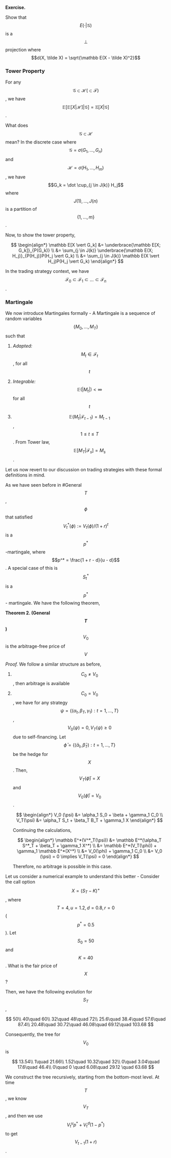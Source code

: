 **Exercise.**

 Show that $$E( \cdot \vert \mathcal G)$$ is a $$\perp$$ projection where $$d(X, \tilde X) = \sqrt{\mathbb E(X - \tilde X)^2}$$ 

### Tower Property

For any $$\mathcal G \subset \mathcal H ( \subset \mathcal F)$$, we have $$\mathbb E[\mathbb E[X \vert \mathcal H] \vert \mathcal G] = \mathbb E[X \vert \mathcal G]$$.

What does $$\mathcal G \subset \mathcal H$$ mean? In the discrete case where $$\mathcal G = \sigma(G_1, \dots, G_n)$$ and $$\mathcal H = \sigma(H_1, \dots, H_m)$$, we have $$G_k = \dot \cup_{j \in J(k)} H_j$$ where $$J(1),\dots, J(n)$$ is a partition of $$\{1, \dots, m\}$$. 

Now, to show the tower property,

$$
\begin{align*}
\mathbb E[X \vert G_k] &= \underbrace{\mathbb E[X; G_k]}_{P(G_k)} \\
&= \sum_{j \in J(k)} \underbrace{\mathbb E(X; H_j)}_{P(H_j)}P(H_j \vert G_k) \\
&= \sum_{j \in J(k)} \mathbb E(X \vert H_j)P(H_j \vert G_k)
\end{align*}
$$

   In the trading strategy context, we have $$\mathcal F_0 \subset \mathcal F_1 \subset \dots \subset \mathcal F_n$$. 

### Martingale

We now introduce Martingales formally - A Martingale is a sequence of random variables $$\{M_0, \dots, M_T\}$$ such that 

1. *Adapted:* $$M_t \in \mathcal F_t$$, for all $$t$$

2. *Integrable:* $$\mathbb E(\vert M_t\vert) < \infty$$ for all $$t$$

3. $$\mathbb E(M_t \vert \mathcal F_{t - 1}) = M_{t - 1}$$, $$1 \leq t \leq T$$. From Tower law, $$\mathbb E[M_T \vert \mathcal F_s] = M_s$$.

Let us now revert to our discussion on trading strategies with these formal definitions in mind. 

As we have seen before in #General $$T$$, $$\phi$$ that satisfied $$V_t^*(\phi) := V_t(\phi)/(1 + r)^t$$ is a $$p^*$$-martingale, where $$p^* = \frac{1 + r - d}{u - d}$$.  A special case of this is $$S^*_t$$ is a $$p^*$$- martingale.  We have the following theorem,

**Theorem 2. (General $$T$$)** $$V_0$$ is the arbitrage-free price of $$V$$

*Proof.* We follow a similar structure as before,

1. $$C_0 \neq V_0$$, then arbitrage is available

2. $$C_0 = V_0$$, we have for any strategy $$\psi = \{(\alpha_t, \beta_T, \gamma_1): t = 1, \dots, T\}$$, $$V_0(\psi) = 0, V_T(\psi) \geq 0$$ due to self-financing. Let $$\bar \phi = \{(\bar \alpha_t, \bar \beta_T): t = 1, \dots, T\}$$ be the hedge for $$X$$. Then, $$V_T(\bar \phi) = X$$ and $$V_0(\bar \phi) = V_0$$. 
   
   $$
   \begin{align*}
V_0 (\psi) &= \alpha_1 S_0 + \beta + \gamma_1 C_0 \\
V_T(\psi) &= \alpha_T S_t + \beta_T B_T + \gamma_1 X  
\end{align*}
   $$
   
   Continuing the calculations,
   
   $$
   \begin{align*}
\mathbb E^*(V^*_T(\psi)) &= \mathbb E^*(\alpha_T S^*_T + \beta_T + \gamma_1 X^*) \\
&= \mathbb E^*(V_T(\phi)) + \gamma_1 \mathbb E^*(X^*) \\
&= V_0(\phi) + \gamma_1 C_0 \\
&= V_0 (\psi) = 0 \implies V_T(\psi) = 0
\end{align*}
   $$
   
   Therefore, no arbitrage is possible in this case.

Let us consider a numerical example to understand this better - Consider the call option $$X = (S_T - K)^+$$, where $$T = 4, u = 1.2, d = 0.8, r = 0$$ ($$p^* = 0.5$$). Let $$S_0 = 50$$ and $$K = 40$$.  What is the fair price of $$X$$?

Then, we have the following evolution for $$S_T$$,

$$
50\\
40\quad 60\\
32\quad 48\quad 72\\
25.6\quad 38.4\quad 57.6\quad 87.4\\
20.48\quad 30.72\quad 46.08\quad 69.12\quad 103.68
$$

Consequently, the tree for $$V_0$$ is

$$
13.54\\
1\quad 21.66\\
1.52\quad 10.32\quad 32\\
0\quad 3.04\quad 17.6\quad 46.4\\
0\quad 0 \quad 6.08\quad 29.12 \quad 63.68
$$

We construct the tree recursively, starting from the bottom-most level.  At time $$T$$, we know $$V_T$$, and then we use $$V_t^u p^* + V_t^d(1 - p^*)$$ to get $$V_{t - 1}(1 + r)$$.
